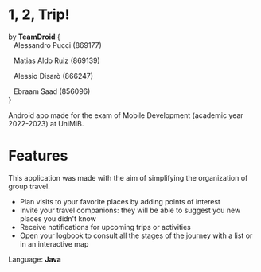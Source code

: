 # 1, 2, Trip!

by **TeamDroid** {   
&ensp; Alessandro Pucci (869177)   
  
&ensp; Matias Aldo Ruiz (869139)    
  
&ensp; Alessio Disarò (866247)     
  
&ensp; Ebraam Saad (856096)    
}    

   
Android app made for the exam of Mobile Development (academic year 2022-2023) at UniMiB.

# Features
This application was made with the aim of simplifying the organization of group travel.  

- Plan visits to your favorite places by adding points of interest
- Invite your travel companions: they will be able to suggest you new places you didn't know
- Receive notifications for upcoming trips or activities
- Open your logbook to consult all the stages of the journey with a list or in an interactive map
   
   
Language: **Java**
